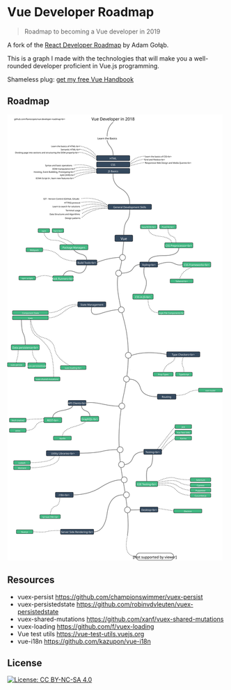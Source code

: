 # Vue Developer Roadmap

> Roadmap to becoming a Vue developer in 2019

A fork of the [React Developer Roadmap](https://github.com/adam-golab/react-developer-roadmap) by Adam Gołąb.

This is a graph I made with the technologies that will make you a well-rounded developer proficient in Vue.js programming.

Shameless plug: [get my free Vue Handbook](https://vuehandbook.com)

## Roadmap

![Roadmap](./roadmap.svg)

## Resources

- vuex-persist https://github.com/championswimmer/vuex-persist
- vuex-persistedstate https://github.com/robinvdvleuten/vuex-persistedstate
- vuex-shared-mutations https://github.com/xanf/vuex-shared-mutations
- vuex-loading https://github.com/f/vuex-loading
- Vue test utils https://vue-test-utils.vuejs.org
- vue-i18n https://github.com/kazupon/vue-i18n

## License

[![License: CC BY-NC-SA 4.0](https://img.shields.io/badge/License-CC%20BY--NC--SA%204.0-lightgrey.svg)](https://creativecommons.org/licenses/by-nc-sa/4.0/)
